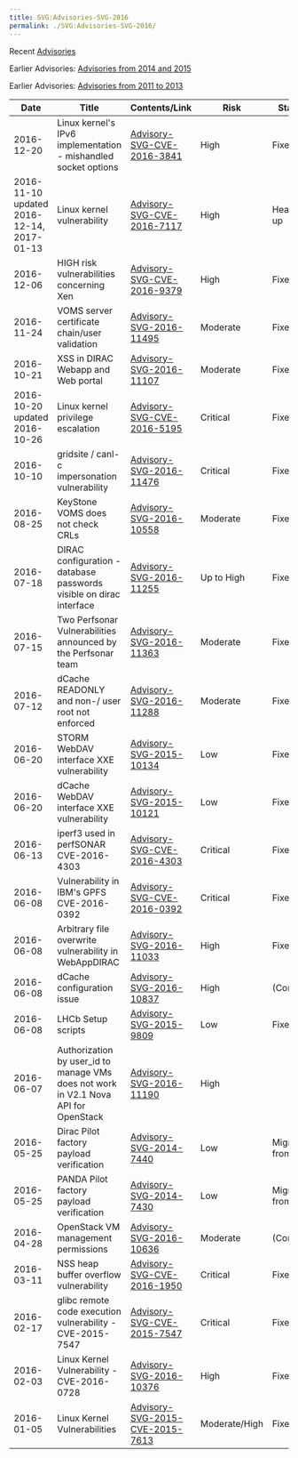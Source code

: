 ```yaml
---
title: SVG:Advisories-SVG-2016
permalink: ./SVG:Advisories-SVG-2016/
---
```


Recent [Advisories](./index.md)

Earlier Advisories:
[Advisories from 2014 and 2015](./SVG:Advisories-SVG-2014-2015.md)

Earlier Advisories:
[Advisories from 2011 to 2013](./SVG:Advisories-SVG-2011-2013.md)

| Date                                      | Title                                                                               | Contents/Link                                                                     | Risk          | Status         |
| ----------------------------------------- | ----------------------------------------------------------------------------------- | --------------------------------------------------------------------------------- | ------------- | -------------- |
| 2016-12-20                                | Linux kernel's IPv6 implementation - mishandled socket options                      | [Advisory-SVG-CVE-2016-3841](./2016/SVG:Advisory-SVG-CVE-2016-3841.md)           | High          | Fixed          |
| 2016-11-10 updated 2016-12-14, 2017-01-13 | Linux kernel vulnerability                                                          | [Advisory-SVG-CVE-2016-7117](./2016/SVG:Advisory-SVG-CVE-2016-7117.md)           | High          | Heads up       |
| 2016-12-06                                | HIGH risk vulnerabilities concerning Xen                                            | [Advisory-SVG-CVE-2016-9379](./2016/SVG:Advisory-SVG-CVE-2016-9379.md)           | High          | Fixed          |
| 2016-11-24                                | VOMS server certificate chain/user validation                                       | [Advisory-SVG-2016-11495](./2016/SVG:Advisory-SVG-2016-11495.md)                 | Moderate      | Fixed          |
| 2016-10-21                                | XSS in DIRAC Webapp and Web portal                                                  | [Advisory-SVG-2016-11107](./2016/SVG:Advisory-SVG-2016-11107.md)                 | Moderate      | Fixed          |
| 2016-10-20 updated 2016-10-26             | Linux kernel privilege escalation                                                   | [Advisory-SVG-CVE-2016-5195](./2016/SVG:Advisory-SVG-CVE-2016-5195.md)           | Critical      | Fixed          |
| 2016-10-10                                | gridsite / canl-c impersonation vulnerability                                       | [Advisory-SVG-2016-11476](./2016/SVG:Advisory-SVG-2016-11476.md)                 | Critical      | Fixed          |
| 2016-08-25                                | KeyStone VOMS does not check CRLs                                                   | [Advisory-SVG-2016-10558](./2016/SVG:Advisory-SVG-2016-10558.md)                 | Moderate      | Fixed          |
| 2016-07-18                                | DIRAC configuration - database passwords visible on dirac interface                 | [Advisory-SVG-2016-11255](./2016/SVG:Advisory-SVG-2016-11255.md)                 | Up to High    | Fixed          |
| 2016-07-15                                | Two Perfsonar Vulnerabilities announced by the Perfsonar team                       | [Advisory-SVG-2016-11363](./2016/SVG:Advisory-SVG-2016-11363.md)                 | Moderate      | Fixed          |
| 2016-07-12                                | dCache READONLY and non-/ user root not enforced                                    | [Advisory-SVG-2016-11288](./2016/SVG:Advisory-SVG-2016-11288.md)                 | Moderate      | Fixed          |
| 2016-06-20                                | STORM WebDAV interface XXE vulnerability                                            | [Advisory-SVG-2015-10134](./2015/SVG:Advisory-SVG-2015-10134.md)                 | Low           | Fixed          |
| 2016-06-20                                | dCache WebDAV interface XXE vulnerability                                           | [Advisory-SVG-2015-10121](./2015/SVG:Advisory-SVG-2015-10121.md)                 | Low           | Fixed          |
| 2016-06-13                                | iperf3 used in perfSONAR CVE-2016-4303                                              | [Advisory-SVG-CVE-2016-4303](./2016/SVG:Advisory-SVG-CVE-2016-4303.md)           | Critical      | Fixed          |
| 2016-06-08                                | Vulnerability in IBM's GPFS CVE-2016-0392                                           | [Advisory-SVG-CVE-2016-0392](./2016/SVG:Advisory-SVG-CVE-2016-0392.md)           | Critical      | Fixed          |
| 2016-06-08                                | Arbitrary file overwrite vulnerability in WebAppDIRAC                               | [Advisory-SVG-2016-11033](./2016/SVG:Advisory-SVG-2016-11033.md)                 | High          | Fixed          |
| 2016-06-08                                | dCache configuration issue                                                          | [Advisory-SVG-2016-10837](./2016/SVG:Advisory-SVG-2016-10837.md)                 | High          | (Config)       |
| 2016-06-08                                | LHCb Setup scripts                                                                  | [Advisory-SVG-2015-9809](./2015/SVG:Advisory-SVG-2015-9809.md)                   | Low           | Fixed          |
| 2016-06-07                                | Authorization by user_id to manage VMs does not work in V2.1 Nova API for OpenStack | [Advisory-SVG-2016-11190](./2016/SVG:Advisory-SVG-2016-11190.md)                 | High          |                |
| 2016-05-25                                | Dirac Pilot factory payload verification                                            | [Advisory-SVG-2014-7440](./2014/SVG:Advisory-SVG-2014-7440.md)                   | Low           | Migrating from |
| 2016-05-25                                | PANDA Pilot factory payload verification                                            | [Advisory-SVG-2014-7430](./2014/SVG:Advisory-SVG-2014-7430.md)                   | Low           | Migrating from |
| 2016-04-28                                | OpenStack VM management permissions                                                 | [Advisory-SVG-2016-10636](./2016/SVG:Advisory-SVG-2016-10636.md)                 | Moderate      | (Config)       |
| 2016-03-11                                | NSS heap buffer overflow vulnerability                                              | [Advisory-SVG-CVE-2016-1950](./2016/SVG:Advisory-SVG-CVE-2016-1950.md)           | Critical      | Fixed          |
| 2016-02-17                                | glibc remote code execution vulnerability - CVE-2015-7547                           | [Advisory-SVG-CVE-2015-7547](./2015/SVG:Advisory-SVG-CVE-2015-7547.md)           | Critical      | Fixed          |
| 2016-02-03                                | Linux Kernel Vulnerability - CVE-2016-0728                                          | [Advisory-SVG-2016-10376](./2016/SVG:Advisory-SVG-2016-10376.md)                 | High          | Fixed          |
| 2016-01-05                                | Linux Kernel Vulnerabilities                                                        | [Advisory-SVG-2015-CVE-2015-7613](./2015/SVG:Advisory-SVG-2015-CVE-2015-7613.md) | Moderate/High | Fixed          |
